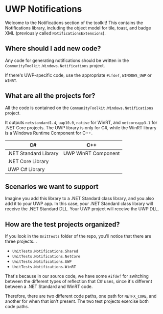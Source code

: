 # UWP Notifications

Welcome to the Notifications section of the toolkit! This contains the Notifications library, including the object model for tile, toast, and badge XML (previously called `NotificationsExtensions`).

## Where should I add new code?

Any code for generating notifications should be written in the `CommunityToolkit.Windows.Notifications` project.

If there's UWP-specific code, use the appropriate `#ifdef`, `WINDOWS_UWP` or `WINRT`.

## What are all the projects for?

All the code is contained on the `CommunityToolkit.Windows.Notifications` project.

It outputs `netstandard1.4`, `uap10.0`, `native` for WinRT, and `netcoreapp3.1` for .NET Core projects. The UWP library is only for C#, while the WinRT library is a Windows Runtime Component for C++.

|          C#           |         C++         |
| --------------------- | ------------------- |
| .NET Standard Library | UWP WinRT Component |
| .NET Core Library     |                     |
| UWP C# Library        |                     |

## Scenarios we want to support

Imagine you add this library to a .NET Standard class library, and you also add it to your UWP app. In this case, your .NET Standard class library will receive the .NET Standard DLL. Your UWP project will receive the UWP DLL.

## How are the test projects organized?

If you look in the `UnitTests` folder of the repo, you'll notice that there are three projects...

- `UnitTests.Notifications.Shared`
- `UnitTests.Notifications.NetCore`
- `UnitTests.Notifications.UWP`
- `UnitTests.Notifications.WinRT`

That's because in our source code, we have some `#ifdef` for switching between the different types of reflection that C# uses, since it's different between a .NET Standard and WinRT code.

Therefore, there are two different code paths, one path for `NETFX_CORE`, and another for when that isn't present. The two test projects exercise both code paths.
